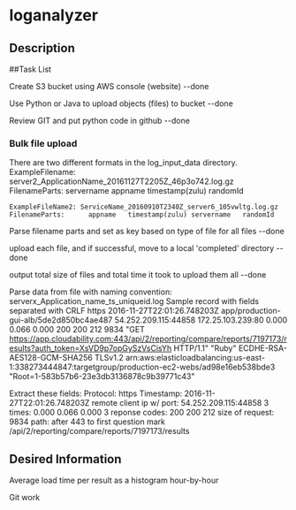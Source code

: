 # loganalyzer
## Description

##Task List

Create S3 bucket using AWS console (website)  --done

Use Python or Java to upload objects (files) to bucket --done

Review GIT and put python code in github --done

### Bulk file upload
There are two different formats in the log_input_data directory.
    ExampleFilename: server2_ApplicationName_20161127T2205Z_46p3o742.log.gz
    FilenameParts:  servername  appname    timestamp(zulu)  randomId

    ExampleFileName2: ServiceName_20160910T2340Z_server6_105vwltg.log.gz
    FilenameParts:      appname   timestamp(zulu) servername   randomId
 
Parse filename parts and set as key based on type of file for all files --done
 
upload each file, and if successful, move to a local 'completed' directory --done

output total size of files and total time it took to upload them all --done

Parse data from file with naming convention:  serverx_Application_name_ts_uniqueid.log
Sample record with fields separated with CRLF
https 
2016-11-27T22:01:26.748203Z 
app/production-gui-alb/5de2d850bc4ae487 
54.252.209.115:44858 
172.25.103.239:80 
0.000 0.066 0.000 
200 200 212 
9834 
"GET https://app.cloudability.com:443/api/2/reporting/compare/reports/7197173/results?auth_token=XsVD9p7opGySzVsCisYh HTTP/1.1" 
"Ruby" 
ECDHE-RSA-AES128-GCM-SHA256 TLSv1.2 
arn:aws:elasticloadbalancing:us-east-1:338273444847:targetgroup/production-ec2-webs/ad98e16eb538bde3 
"Root=1-583b57b6-23e3db3136878c9b39771c43"

Extract these fields:
Protocol: https
Timestamp: 2016-11-27T22:01:26.748203Z 
remote client ip w/ port: 54.252.209.115:44858 
3 times: 0.000 0.066 0.000 
3 reponse codes: 200 200 212 
size of request: 9834 
path: after 443 to first question mark /api/2/reporting/compare/reports/7197173/results

## Desired Information
Average load time per result as a histogram hour-by-hour


Git work